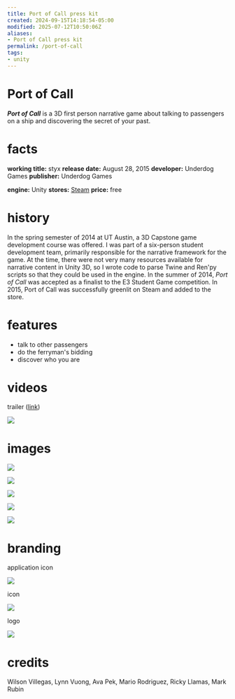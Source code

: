 ```yaml
---
title: Port of Call press kit
created: 2024-09-15T14:18:54-05:00
modified: 2025-07-12T10:50:06Z
aliases:
- Port of Call press kit
permalink: /port-of-call
tags:
- unity
---
```


# Port of Call

_**Port of Call**_ is a 3D first person narrative game about talking to passengers on a ship and discovering the secret of your past.

# facts

<div class="flex">
<div style="flex-grow: 1">

**working title:** styx
**release date:** August 28, 2015
**developer:** Underdog Games
**publisher:** Underdog Games

</div>
<div style="flex-grow: 1">

**engine:** Unity
**stores:** [Steam](https://store.steampowered.com/app/356520/Port_of_Call/)
**price:** free

</div>
</div>

# history

In the spring semester of 2014 at UT Austin, a 3D Capstone game development course was offered. I was part of a six-person student development team, primarily responsible for the narrative framework for the game. At the time, there were not very many resources available for narrative content in Unity 3D, so I wrote code to parse Twine and Ren'py scripts so that they could be used in the engine. In the summer of 2014, _Port of Call_ was accepted as a finalist to the E3 Student Game competition. In 2015, Port of Call was successfully greenlit on Steam and added to the store.

# features

- talk to other passengers
- do the ferryman's bidding
- discover who you are

# videos

trailer ([link](https://www.youtube.com/watch?v=ACe8NJ5Y2iE))

![](https://www.youtube.com/watch?v=ACe8NJ5Y2iE)

# images

![](screen-1.jpg)

![](screen-2.jpg)

![](screen-3.jpg)

![](screen-4.jpg)

![](screen-5.jpg)

# branding

application icon

![](icon.jpg)

icon

![](icon.png)

logo

![](logo.png)

# credits

Wilson Villegas, Lynn Vuong, Ava Pek, Mario Rodriguez, Ricky Llamas, Mark Rubin

